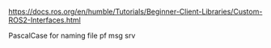 https://docs.ros.org/en/humble/Tutorials/Beginner-Client-Libraries/Custom-ROS2-Interfaces.html



PascalCase for naming file pf msg srv



